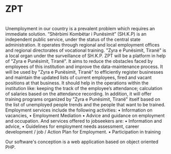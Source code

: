 # ZPT </br>
</br>
Unemployment in our country is a prevalent problem which requires an immediate solution. “Shërbimi Kombëtar i Punësimit” (SH.K.P) is an independent public service, under the status of the central state administration. It operates through regional and local employment offices and regional directorates of vocational training. "Zyra e Punësimit, Tiranë" is a local organ under the surveillance of SH.K.P. 
ZPT will be a platform in help of "Zyra e Punësimit, Tiranë". It aims to reduce the obstacles faced by employees of this institution and improve the data-maintenance process. 
It will be used by "Zyra e Punësimit, Tiranë" to efficiently register businesses and maintain the updated lists of current employees, fired and vacant positions at that business.
It should help in the operations within the institution like: keeping the track of the employee’s attendance; calculation of salaries based on the attendance recording.
In addition, it will offer training programs organized by "Zyra e Punësimit, Tiranë" itself based on the list of unemployed people trends and the people that want to be trained. 
Employment services include the following activities: 
•	Information on vacancies, 
•	Employment Mediation 
•	Advice and guidance on employment and occupation.
And services offered to jobseekers are:
•	Information and advice,
•	Guidelines for employment needs assessment, career development / job / Action Plan for Employment.
•	Participation in training

Our software's conception is a web application based on object oriented PHP.
